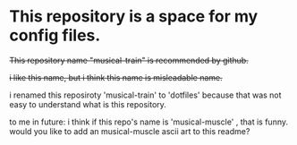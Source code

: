 # This repository is a space for my config files.

~~This repository name "musical-train" is recommended by github.~~ 

~~i like this name, but i think this name is misleadable name.~~

i renamed this reposiroty 'musical-train' to 'dotfiles' because that was not easy to understand what is this repository.

to me in future: i think if this repo's name is 'musical-muscle' , that is funny. would you like to add an musical-muscle ascii art to this readme?

